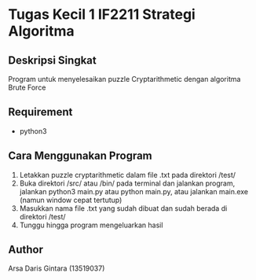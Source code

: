 # Tugas Kecil 1 IF2211 Strategi Algoritma

## Deskripsi Singkat
Program untuk menyelesaikan puzzle Cryptarithmetic dengan algoritma Brute Force

## Requirement
- python3

## Cara Menggunakan Program
1. Letakkan puzzle cryptarithmetic dalam file .txt pada direktori /test/
2. Buka direktori /src/ atau /bin/ pada terminal dan jalankan program, jalankan python3 main.py atau python main.py, atau jalankan main.exe (namun window cepat tertutup)
3. Masukkan nama file .txt yang sudah dibuat dan sudah berada di direktori /test/
4. Tunggu hingga program mengeluarkan hasil

## Author
Arsa Daris Gintara (13519037)